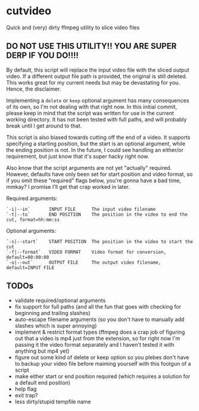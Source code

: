 # cutvideo

Quick and (very) dirty ffmpeg utility to slice video files

## DO NOT USE THIS UTILITY!! YOU ARE SUPER DERP IF YOU DO!!!!

By default, this script will replace the input video file with the sliced output video. If a different output file path is provided, the original is still deleted. This works great for my current needs but may be devastating for you. Hence, the disclaimer.

Implementing a `delete` or `keep` optional argument has many consequences of its own, so I'm not dealing with that right now. In this initial commit, please keep in mind that the script was written for use in the current working directory. It has not been tested with full paths, and will probably break until I get around to that.

This script is also biased towards cutting off the end of a video. It supports specifying a starting position, but the start is an optional argument, while the ending position is not. In the future, I could see handling an either/or requirement, but just know that it's super hacky right now.

Also know that the script arguments are not yet "actually" required. However, defaults have only been set for start position and video format, so if you omit these "required" flags below, you're gonna have a bad time, mmkay? I promise I'll get that crap worked in later.

Required arguments:

    `-i|--in`       INPUT FILE      The input video filename
    `-t|--to`       END POSITION    The position in the video to end the cut, format=hh:mm:ss

Optional arguments:

    `-s|--start`    START POSITION  The position in the video to start the cut
    `-f|--format`   VIDEO FORMAT    Video format for conversion, default=00:00:00
    `-o|--out`      OUTPUT FILE     The output video filename, default=INPUT FILE

## TODOs

- validate required/optional arguments
- fix support for full paths (and all the fun that goes with checking for beginning and trailing slashes)
- auto-escape filename arguments (so you don't have to manually add slashes which is super annoying)
- implement & restrict format types (ffmpeg does a crap job of figuring out that a video is mp4 just from the extension, so for right now I'm passing it the video format separately and I haven't tested it with anything but mp4 yet)
- figure out some kind of delete or keep option so you plebes don't have to backup your video file before maiming yourself with this footgun of a script
- make either start or end position required (which requires a solution for a default end position)
- help flag
- exit trap?
- less dirty/stupid tempfile name

